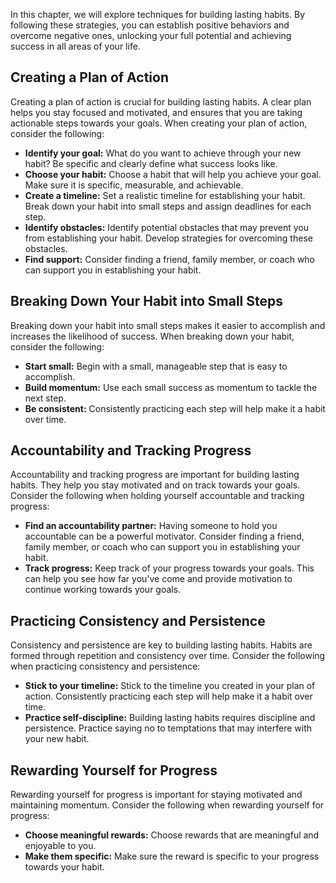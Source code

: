 
In this chapter, we will explore techniques for building lasting habits. By following these strategies, you can establish positive behaviors and overcome negative ones, unlocking your full potential and achieving success in all areas of your life.

Creating a Plan of Action
-------------------------

Creating a plan of action is crucial for building lasting habits. A clear plan helps you stay focused and motivated, and ensures that you are taking actionable steps towards your goals. When creating your plan of action, consider the following:

* **Identify your goal:** What do you want to achieve through your new habit? Be specific and clearly define what success looks like.
* **Choose your habit:** Choose a habit that will help you achieve your goal. Make sure it is specific, measurable, and achievable.
* **Create a timeline:** Set a realistic timeline for establishing your habit. Break down your habit into small steps and assign deadlines for each step.
* **Identify obstacles:** Identify potential obstacles that may prevent you from establishing your habit. Develop strategies for overcoming these obstacles.
* **Find support:** Consider finding a friend, family member, or coach who can support you in establishing your habit.

Breaking Down Your Habit into Small Steps
-----------------------------------------

Breaking down your habit into small steps makes it easier to accomplish and increases the likelihood of success. When breaking down your habit, consider the following:

* **Start small:** Begin with a small, manageable step that is easy to accomplish.
* **Build momentum:** Use each small success as momentum to tackle the next step.
* **Be consistent:** Consistently practicing each step will help make it a habit over time.

Accountability and Tracking Progress
------------------------------------

Accountability and tracking progress are important for building lasting habits. They help you stay motivated and on track towards your goals. Consider the following when holding yourself accountable and tracking progress:

* **Find an accountability partner:** Having someone to hold you accountable can be a powerful motivator. Consider finding a friend, family member, or coach who can support you in establishing your habit.
* **Track progress:** Keep track of your progress towards your goals. This can help you see how far you've come and provide motivation to continue working towards your goals.

Practicing Consistency and Persistence
--------------------------------------

Consistency and persistence are key to building lasting habits. Habits are formed through repetition and consistency over time. Consider the following when practicing consistency and persistence:

* **Stick to your timeline:** Stick to the timeline you created in your plan of action. Consistently practicing each step will help make it a habit over time.
* **Practice self-discipline:** Building lasting habits requires discipline and persistence. Practice saying no to temptations that may interfere with your new habit.

Rewarding Yourself for Progress
-------------------------------

Rewarding yourself for progress is important for staying motivated and maintaining momentum. Consider the following when rewarding yourself for progress:

* **Choose meaningful rewards:** Choose rewards that are meaningful and enjoyable to you.
* **Make them specific:** Make sure the reward is specific to your progress towards your habit.
